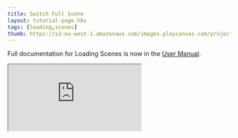```yaml
---
title: Switch Full Scene
layout: tutorial-page.hbs
tags: [loading,scenes]
thumb: https://s3-eu-west-1.amazonaws.com/images.playcanvas.com/projects/12/691996/707412-image-75.jpg
---
```


Full documentation for Loading Scenes is now in the [User Manual][documentation-page].

<iframe loading="lazy" src="https://playcanv.as/e/p/zsQcbehI/" title="Switch Full Scene"></iframe>

[documentation-page]: /user-manual/packs/loading-scenes/